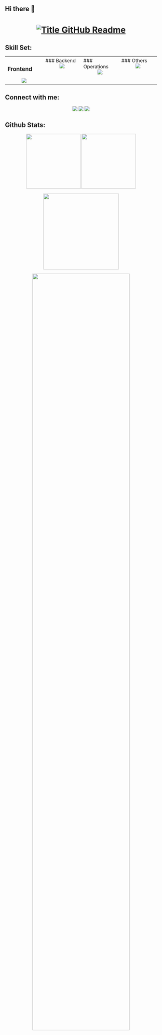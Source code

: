 ## Hi there 👋
 
<h1 style="text-align: center;">
<a href="https://git.io/typing-svg" target="_blank">
<img src="https://readme-typing-svg.herokuapp.com?font=Inter&weight=800&size=35&duration=3000&pause=500&multiline=true&width=650&height=140&lines=%24+whoami;Bharatesh+Kharvi" alt="Title GitHub Readme" />
</a>
</h1>
 
## Skill Set:
 
<table><tr><td valign="top" width="25%">
 
### Frontend  
<a href="https://github.com/ShravanJanwade">
<div align="center">  
<img src="https://skillicons.dev/icons?i=html,js,react,tailwind,css,threejs&perline=4" /> 
</div>
</a>
</td><td valign="top" width="25%">
### Backend
<a href="https://github.com/ShravanJanwade">
<div align="center">
<img src="https://skillicons.dev/icons?i=java,spring,mysql,mongodb,postgres,maven&perline=4" /> 
</div>
</a>
 
</td><td valign="top" width="25%">
### Operations
<a href="https://github.com/ShravanJanwade">
<div align="center">
<img src="https://skillicons.dev/icons?i=docker,linux,ansible,terraform,kubernetes,azure,jenkins,bash,git,gitlab&perline=4" /> 
</td><td valign="top" width="25%">
### Others
<a href="https://github.com/ShravanJanwade">
<div align="center">
<img src="https://skillicons.dev/icons?i=ps,pr,blender,arduino&perline=4" /> 
</div>
</a>
</td>
</tr></table>
 
 
## Connect with me:
<div align="center">
<a href="https://www.linkedin.com/in/shravankumar-janawade-45bbb0200?utm_source=share&utm_campaign=share_via&utm_content=profile&utm_medium=android_app" target="_blank"><img src="https://img.shields.io/badge/-Shravan Janwade%20K-0077B5?style=flat&logo=Linkedin&logoColor=white"/></a>
<a target="_blank" href="mailto:shravanjanwade2252@gmail.com"><img src="https://img.shields.io/badge/-shravanjanwade2252@gmail.com-D14836?style=flat&logo=Gmail&logoColor=white"/></a>
<a href="https://leetcode.com/u/shravanJanwade/" target="_blank"><img src="https://img.shields.io/badge/-Shravan Janwade%20K-FFA116?style=flat&logo=LeetCode&logoColor=white"/></a>
 
</div>
 
## Github Stats:
<p align="center">
<a href="https://github.com/ShravanJanwade">
<img height="180em" src="https://github-readme-stats-git-masterrstaa-rickstaa.vercel.app/api?username=ShravanJanwade&show_icons=true&theme=onedark&include_all_commits=true&count_private=true&hide_border=true"/>
<img height="180em" src="https://github-readme-stats-eight-theta.vercel.app/api/top-langs/?username=ShravanJanwade&langs_count=12&layout=compact&langs_count=8&theme=onedark&include_all_commits=true&count_private=true&hide_border=true" />
</a>
</p>
<!-- Activity Graph -->
<p align="center">
<a href="https://github.com/ShravanJanwade">
<img height=250 src="https://github-readme-activity-graph.vercel.app/graph?username=ShravanJanwade&bg_color=282c34&color=FDFD96&line=FDFD96&point=FFFFFF&area_color=79FE96&border_radius=24.5&title_color=FDFD96&border_radius=20px"/>
</a> 
</p>
 
 
<p align="center">
<a href="https://github.com/ShravanJanwade"> 
<img width="80%" src="https://github-readme-streak-stats.herokuapp.com/?user=ShravanJanwade&show_icons=true&locale=en&layout=demo&theme=Onedark&hide_border=true" /> 
</a>  
</p>
 
<br>
 
<div id="header" align="center">
<p align="center"> <a href="https://github.com/ryo-ma/github-profile-trophy"><img src="https://github-profile-trophy.vercel.app/?username=ShravanJanwade" alt="ShravanJanwade" /></a> </p>

 
<h2  align="center">💻 Check Out My Repos ⬇️ </h2>
<!--
**ShravanJanwade/ShravanJanwade** is a ✨ _special_ ✨ repository because its `README.md` (this file) appears on your GitHub profile.
 
Here are some ideas to get you started:
 
- 🔭 I’m currently working on ...
- 🌱 I’m currently learning ...
- 👯 I’m looking to collaborate on ...
- 🤔 I’m looking for help with ...
- 💬 Ask me about ...
- 📫 How to reach me: ...
- 😄 Pronouns: ...
- ⚡ Fun fact: ...
-->